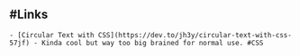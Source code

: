 ## #Links
	- [Circular Text with CSS](https://dev.to/jh3y/circular-text-with-css-57jf) - Kinda cool but way too big brained for normal use. #CSS
